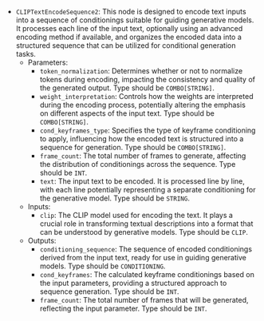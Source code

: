 - `CLIPTextEncodeSequence2`: This node is designed to encode text inputs into a sequence of conditionings suitable for guiding generative models. It processes each line of the input text, optionally using an advanced encoding method if available, and organizes the encoded data into a structured sequence that can be utilized for conditional generation tasks.
    - Parameters:
        - `token_normalization`: Determines whether or not to normalize tokens during encoding, impacting the consistency and quality of the generated output. Type should be `COMBO[STRING]`.
        - `weight_interpretation`: Controls how the weights are interpreted during the encoding process, potentially altering the emphasis on different aspects of the input text. Type should be `COMBO[STRING]`.
        - `cond_keyframes_type`: Specifies the type of keyframe conditioning to apply, influencing how the encoded text is structured into a sequence for generation. Type should be `COMBO[STRING]`.
        - `frame_count`: The total number of frames to generate, affecting the distribution of conditionings across the sequence. Type should be `INT`.
        - `text`: The input text to be encoded. It is processed line by line, with each line potentially representing a separate conditioning for the generative model. Type should be `STRING`.
    - Inputs:
        - `clip`: The CLIP model used for encoding the text. It plays a crucial role in transforming textual descriptions into a format that can be understood by generative models. Type should be `CLIP`.
    - Outputs:
        - `conditioning_sequence`: The sequence of encoded conditionings derived from the input text, ready for use in guiding generative models. Type should be `CONDITIONING`.
        - `cond_keyframes`: The calculated keyframe conditionings based on the input parameters, providing a structured approach to sequence generation. Type should be `INT`.
        - `frame_count`: The total number of frames that will be generated, reflecting the input parameter. Type should be `INT`.
